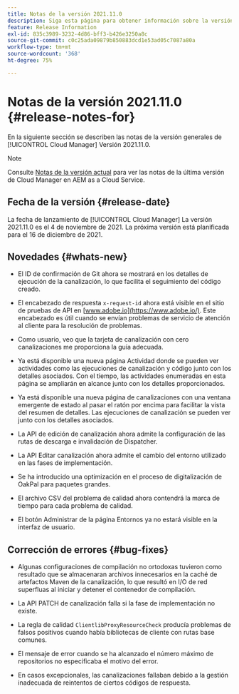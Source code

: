 ```yaml
---
title: Notas de la versión 2021.11.0
description: Siga esta página para obtener información sobre la versión 2021.11.0 de Cloud Manager
feature: Release Information
exl-id: 835c3989-3232-4d86-bff3-b426e3250a8c
source-git-commit: c0c25ada09879b850883dcd1e53ad05c7087a80a
workflow-type: tm+mt
source-wordcount: '368'
ht-degree: 75%

---
```


# Notas de la versión 2021.11.0 {#release-notes-for}

En la siguiente sección se describen las notas de la versión generales de [!UICONTROL Cloud Manager] Versión 2021.11.0.

>[!NOTE]
>Consulte [Notas de la versión actual](https://experienceleague.adobe.com/docs/experience-manager-cloud-service/onboarding/getting-access/release-notes-cloud-manager/release-notes-cm-current.html?lang=en#getting-access) para ver las notas de la última versión de Cloud Manager en AEM as a Cloud Service.

## Fecha de la versión {#release-date}

La fecha de lanzamiento de [!UICONTROL Cloud Manager] La versión 2021.11.0 es el 4 de noviembre de 2021.
La próxima versión está planificada para el 16 de diciembre de 2021.

## Novedades {#whats-new}

* El ID de confirmación de Git ahora se mostrará en los detalles de ejecución de la canalización, lo que facilita el seguimiento del código creado.

* El encabezado de respuesta `x-request-id` ahora está visible en el sitio de pruebas de API en [www.adobe.io](https://www.adobe.io/). Este encabezado es útil cuando se envían problemas de servicio de atención al cliente para la resolución de problemas.

* Como usuario, veo que la tarjeta de canalización con cero canalizaciones me proporciona la guía adecuada.

* Ya está disponible una nueva página Actividad donde se pueden ver actividades como las ejecuciones de canalización y código junto con los detalles asociados. Con el tiempo, las actividades enumeradas en esta página se ampliarán en alcance junto con los detalles proporcionados.

* Ya está disponible una nueva página de canalizaciones con una ventana emergente de estado al pasar el ratón por encima para facilitar la vista del resumen de detalles. Las ejecuciones de canalización se pueden ver junto con los detalles asociados.

* La API de edición de canalización ahora admite la configuración de las rutas de descarga e invalidación de Dispatcher.

* La API Editar canalización ahora admite el cambio del entorno utilizado en las fases de implementación.

* Se ha introducido una optimización en el proceso de digitalización de OakPal para paquetes grandes.

* El archivo CSV del problema de calidad ahora contendrá la marca de tiempo para cada problema de calidad.

* El botón Administrar de la página Entornos ya no estará visible en la interfaz de usuario.

## Corrección de errores {#bug-fixes}

* Algunas configuraciones de compilación no ortodoxas tuvieron como resultado que se almacenaran archivos innecesarios en la caché de artefactos Maven de la canalización, lo que resultó en I/O de red superfluas al iniciar y detener el contenedor de compilación.

* La API PATCH de canalización falla si la fase de implementación no existe.

* La regla de calidad `ClientlibProxyResourceCheck` producía problemas de falsos positivos cuando había bibliotecas de cliente con rutas base comunes.

* El mensaje de error cuando se ha alcanzado el número máximo de repositorios no especificaba el motivo del error.

* En casos excepcionales, las canalizaciones fallaban debido a la gestión inadecuada de reintentos de ciertos códigos de respuesta.
